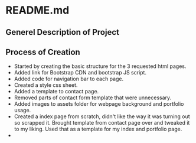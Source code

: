 <h1>README.md</h1>


<h2>Generel Description of Project</h2>





<h2>Process of Creation</h2>
<ul>
<li>Started by creating the basic structure for the 3 requested html pages.</li>
<li>Added link for Bootstrap CDN and bootstrap JS script.</li> 
<li>Added code for navigation bar to each page.</li>
<li>Created a style css sheet.</li>
<li>Added a template to contact page.</li>
<li>Removed parts of contact form template that were unnecessary.</li>
<li>Added images to assets folder for webpage background and portfolio usage.</li>
<li>Created a index page from scratch, didn't like the way it was turning out so scrapped it. Brought template from contact page over and tweaked it to my liking. Used that as a template for my index and portfolio page.<li>
</ul>